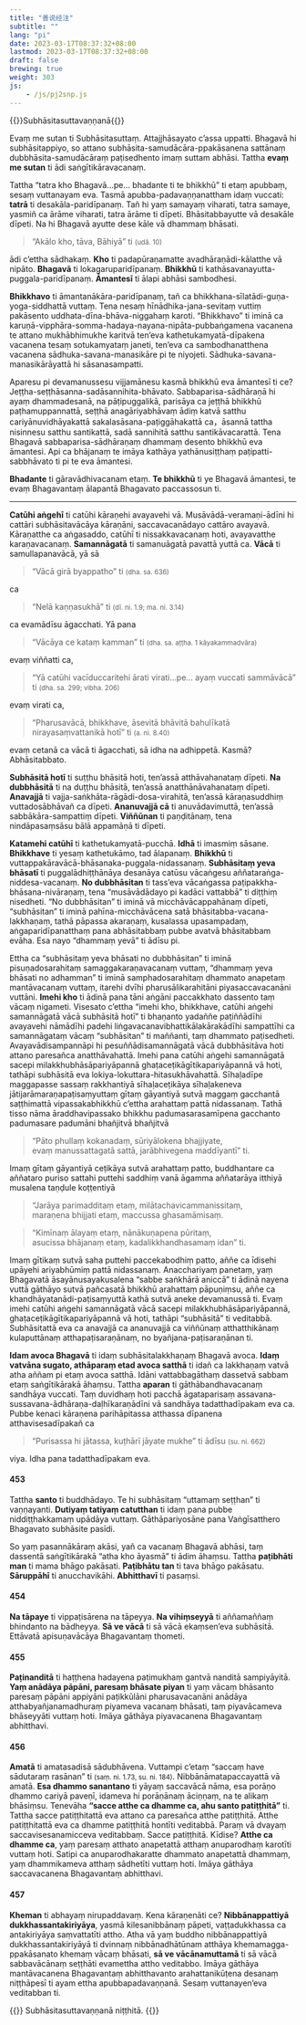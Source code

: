 ```yaml
---
title: "善说经注"
subtitle: ""
lang: "pi"
date: 2023-03-17T08:37:32+08:00
lastmod: 2023-03-17T08:37:32+08:00
draft: false
brewing: true
weight: 303
js:
    - /js/pj2snp.js
---
```


{{<subtitle>}}Subhāsitasuttavaṇṇanā{{</subtitle>}}

Evaṃ me sutan ti Subhāsitasuttaṃ. Attajjhāsayato c’assa uppatti. Bhagavā hi subhāsitappiyo, so attano subhāsita-samudācāra-ppakāsanena sattānaṃ dubbhāsita-samudācāraṃ paṭisedhento imaṃ suttam abhāsi. Tattha **evaṃ me sutan** ti ādi saṅgītikāravacanaṃ.

Tattha “tatra kho Bhagavā…pe… bhadante ti te bhikkhū” ti etaṃ apubbaṃ, sesaṃ vuttanayam eva. Tasmā apubba-padavaṇṇanattham idaṃ vuccati: **tatrā** ti desakāla-paridīpanaṃ. Tañ hi yaṃ samayaṃ viharati, tatra samaye, yasmiñ ca ārāme viharati, tatra ārāme ti dīpeti. Bhāsitabbayutte vā desakāle dīpeti. Na hi Bhagavā ayutte dese kāle vā dhammaṃ bhāsati.

> “Akālo kho, tāva, Bāhiyā” ti <small>(udā. 10)</small>

ādi c’ettha sādhakaṃ. **Kho** ti padapūraṇamatte avadhāraṇādi-kālatthe vā nipāto. **Bhagavā** ti lokagaruparidīpanaṃ. **Bhikkhū** ti kathāsavanayutta-puggala-paridīpanaṃ. **Āmantesī** ti ālapi abhāsi sambodhesi.

**Bhikkhavo** ti āmantanākāra-paridīpanaṃ, tañ ca bhikkhana-sīlatādi-guṇa-yoga-siddhattā vuttaṃ. Tena nesaṃ hīnādhika-jana-sevitaṃ vuttiṃ pakāsento uddhata-dīna-bhāva-niggahaṃ karoti. “Bhikkhavo” ti iminā ca karuṇā-vipphāra-somma-hadaya-nayana-nipāta-pubbaṅgamena vacanena te attano mukhābhimukhe karitvā ten’eva kathetukamyatā-dīpakena vacanena tesaṃ sotukamyataṃ janeti, ten’eva ca sambodhanatthena vacanena sādhuka-savana-manasikāre pi te niyojeti. Sādhuka-savana-manasikārāyattā hi sāsanasampatti.

Aparesu pi devamanussesu vijjamānesu kasmā bhikkhū eva āmantesī ti ce? Jeṭṭha-seṭṭhāsanna-sadāsannihita-bhāvato. Sabbaparisa-sādhāraṇā hi ayaṃ dhammadesanā, na pāṭipuggalikā, parisāya ca jeṭṭhā bhikkhū paṭhamuppannattā, seṭṭhā anagāriyabhāvaṃ ādiṃ katvā satthu cariyānuvidhāyakattā sakalasāsana-paṭiggāhakattā ca，āsannā tattha nisinnesu satthu santikattā, sadā sannihitā satthu santikāvacarattā. Tena Bhagavā sabbaparisa-sādhāraṇaṃ dhammaṃ desento bhikkhū eva āmantesi. Api ca bhājanaṃ te imāya kathāya yathānusiṭṭhaṃ paṭipatti-sabbhāvato ti pi te eva āmantesi.

**Bhadante** ti gāravādhivacanam etaṃ. **Te bhikkhū** ti ye Bhagavā āmantesi, te evaṃ Bhagavantaṃ ālapantā Bhagavato paccassosun ti.

---

**Catūhi aṅgehī** ti catūhi kāraṇehi avayavehi vā. Musāvādā-veramaṇi-ādīni hi cattāri subhāsitavācāya kāraṇāni, saccavacanādayo cattāro avayavā. Kāraṇatthe ca aṅgasaddo, catūhī ti nissakkavacanaṃ hoti, avayavatthe karaṇavacanaṃ. **Samannāgatā** ti samanuāgatā pavattā yuttā ca. **Vācā** ti samullapanavācā, yā sā

> “Vācā girā byappatho” ti <small>(dha. sa. 636)</small>

ca

> “Nelā kaṇṇasukhā” ti <small>(dī. ni. 1.9; ma. ni. 3.14)</small>

ca evamādīsu āgacchati. Yā pana

> “Vācāya ce kataṃ kamman” ti <small>(dha. sa. aṭṭha. 1 kāyakammadvāra)</small>

evaṃ viññatti ca,

> “Yā catūhi vacīduccaritehi ārati virati…pe… ayaṃ vuccati sammāvācā” ti <small>(dha. sa. 299; vibha. 206)</small>

evaṃ virati ca,

> “Pharusavācā, bhikkhave, āsevitā bhāvitā bahulīkatā nirayasaṃvattanikā hotī” ti <small>(a. ni. 8.40)</small>

evaṃ cetanā ca vācā ti āgacchati, sā idha na adhippetā. Kasmā? Abhāsitabbato.

**Subhāsitā hotī** ti suṭṭhu bhāsitā hoti, ten’assā atthāvahanataṃ dīpeti. **Na dubbhāsitā** ti na duṭṭhu bhāsitā, ten’assā anatthānāvahanataṃ dīpeti. **Anavajjā** ti vajja-saṅkhāta-rāgādi-dosa-virahitā, ten’assā kāraṇasuddhiṃ vuttadosābhāvañ ca dīpeti. **Ananuvajjā cā** ti anuvādavimuttā, ten’assā sabbākāra-sampattiṃ dīpeti. **Viññūnan** ti paṇḍitānaṃ, tena nindāpasaṃsāsu bālā appamāṇā ti dīpeti.

**Katamehi catūhī** ti kathetukamyatā-pucchā. **Idhā** ti imasmiṃ sāsane. **Bhikkhave** ti yesaṃ kathetukāmo, tad ālapanaṃ. **Bhikkhū** ti vuttappakāravācā-bhāsanaka-puggala-nidassanaṃ. **Subhāsitaṃ yeva bhāsatī** ti puggalādhiṭṭhānāya desanāya catūsu vācaṅgesu aññataraṅga-niddesa-vacanaṃ. **No dubbhāsitan** ti tass’eva vācaṅgassa paṭipakkha-bhāsana-nivāraṇaṃ, tena “musāvādādayo pi kadāci vattabbā” ti diṭṭhiṃ nisedheti. “No dubbhāsitan” ti iminā vā micchāvācappahānaṃ dīpeti, “subhāsitan” ti iminā pahīna-micchāvācena satā bhāsitabba-vacana-lakkhaṇaṃ, tathā pāpassa akaraṇaṃ, kusalassa upasampadaṃ, aṅgaparidīpanatthaṃ pana abhāsitabbaṃ pubbe avatvā bhāsitabbam evāha. Esa nayo “dhammaṃ yevā” ti ādīsu pi.

Ettha ca “subhāsitaṃ yeva bhāsati no dubbhāsitan” ti iminā pisuṇadosarahitaṃ samaggakaraṇavacanaṃ vuttaṃ, “dhammaṃ yeva bhāsati no adhamman” ti iminā samphadosarahitaṃ dhammato anapetaṃ mantāvacanaṃ vuttaṃ, itarehi dvīhi pharusālikarahitāni piyasaccavacanāni vuttāni. **Imehi kho** ti ādinā pana tāni aṅgāni paccakkhato dassento taṃ vācaṃ nigameti. Visesato c’ettha “imehi kho, bhikkhave, catūhi aṅgehi samannāgatā vācā subhāsitā hotī” ti bhaṇanto yadaññe paṭiññādīhi avayavehi nāmādīhi padehi liṅgavacanavibhattikālakārakādīhi sampattīhi ca samannāgataṃ vācaṃ “subhāsitan” ti maññanti, taṃ dhammato paṭisedheti. Avayavādisampannāpi hi pesuññādisamannāgatā vācā dubbhāsitāva hoti attano paresañca anatthāvahattā. Imehi pana catūhi aṅgehi samannāgatā sacepi milakkhubhāsāpariyāpannā ghaṭaceṭikāgītikapariyāpannā vā hoti, tathāpi subhāsitā eva lokiya-lokuttara-hitasukhāvahattā. Sīhaḷadīpe maggapasse sassaṃ rakkhantiyā sīhaḷaceṭikāya sīhaḷakeneva jātijarāmaraṇapaṭisaṃyuttaṃ gītaṃ gāyantiyā sutvā maggaṃ gacchantā saṭṭhimattā vipassakabhikkhū c’ettha arahattaṃ pattā nidassanaṃ. Tathā tisso nāma āraddhavipassako bhikkhu padumasarasamīpena gacchanto padumasare padumāni bhañjitvā bhañjitvā

> “Pāto phullaṃ kokanadaṃ, sūriyālokena bhajjiyate,  
> evaṃ manussattagatā sattā, jarābhivegena maddīyantī” ti.

Imaṃ gītaṃ gāyantiyā ceṭikāya sutvā arahattaṃ patto, buddhantare ca aññataro puriso sattahi puttehi saddhiṃ vanā āgamma aññatarāya itthiyā musalena taṇḍule koṭṭentiyā

> “Jarāya parimadditaṃ etaṃ, milātachavicammanissitaṃ,  
> maraṇena bhijjati etaṃ, maccussa ghasamāmisaṃ.

> “Kimīnaṃ ālayaṃ etaṃ, nānākuṇapena pūritaṃ,  
> asucissa bhājanaṃ etaṃ, kadalikkhandhasamaṃ idan” ti.

Imaṃ gītikaṃ sutvā saha puttehi paccekabodhiṃ patto, aññe ca īdisehi upāyehi ariyabhūmiṃ pattā nidassanaṃ. Anacchariyaṃ panetaṃ, yaṃ Bhagavatā āsayānusayakusalena “sabbe saṅkhārā aniccā” ti ādinā nayena vuttā gāthāyo sutvā pañcasatā bhikkhū arahattaṃ pāpuṇiṃsu, aññe ca khandhāyatanādi-paṭisaṃyuttā kathā sutvā aneke devamanussā ti. Evaṃ imehi catūhi aṅgehi samannāgatā vācā sacepi milakkhubhāsāpariyāpannā, ghaṭaceṭikāgītikapariyāpannā vā hoti, tathāpi “subhāsitā” ti veditabbā. Subhāsitattā eva ca anavajjā ca ananuvajjā ca viññūnaṃ atthatthikānaṃ kulaputtānaṃ atthapaṭisaraṇānaṃ, no byañjana-paṭisaraṇānan ti.

**Idam avoca Bhagavā** ti idaṃ subhāsitalakkhaṇaṃ Bhagavā avoca. **Idaṃ vatvāna sugato, athāparaṃ etad avoca satthā** ti idañ ca lakkhaṇaṃ vatvā atha aññam pi etaṃ avoca satthā. Idāni vattabbagāthaṃ dassetvā sabbam etaṃ saṅgītikārakā āhaṃsu. Tattha **aparan** ti gāthābandhavacanaṃ sandhāya vuccati. Taṃ duvidhaṃ hoti pacchā āgataparisaṃ assavana-sussavana-ādhāraṇa-daḷhīkaraṇādīni vā sandhāya tadatthadīpakam eva ca. Pubbe kenaci kāraṇena parihāpitassa atthassa dīpanena atthavisesadīpakañ ca

> “Purisassa hi jātassa, kuṭhārī jāyate mukhe” ti ādīsu <small>(su. ni. 662)</small>

viya. Idha pana tadatthadīpakam eva.

#### 453

Tattha **santo** ti buddhādayo. Te hi subhāsitaṃ “uttamaṃ seṭṭhan” ti vaṇṇayanti. **Dutiyaṃ tatiyaṃ catutthan** ti idaṃ pana pubbe niddiṭṭhakkamaṃ upādāya vuttaṃ. Gāthāpariyosāne pana Vaṅgīsatthero Bhagavato subhāsite pasīdi.

So yaṃ pasannākāraṃ akāsi, yañ ca vacanaṃ Bhagavā abhāsi, taṃ dassentā saṅgītikārakā “atha kho āyasmā” ti ādim āhaṃsu. Tattha **paṭibhāti man** ti mama bhāgo pakāsati. **Paṭibhātu tan** ti tava bhāgo pakāsatu. **Sāruppāhī** ti anucchavikāhi. **Abhitthavī** ti pasaṃsi.

#### 454

**Na tāpaye** ti vippaṭisārena na tāpeyya. **Na vihiṃseyyā** ti aññamaññaṃ bhindanto na bādheyya. **Sā ve vācā** ti sā vācā ekaṃsen’eva subhāsitā. Ettāvatā apisuṇavācāya Bhagavantaṃ thometi.

#### 455

**Paṭinanditā** ti haṭṭhena hadayena paṭimukhaṃ gantvā nanditā sampiyāyitā. **Yaṃ anādāya pāpāni, paresaṃ bhāsate piyan** ti yaṃ vācaṃ bhāsanto paresaṃ pāpāni appiyāni paṭikkūlāni pharusavacanāni anādāya atthabyañjanamadhuraṃ piyameva vacanaṃ bhāsati, taṃ piyavācameva bhāseyyāti vuttaṃ hoti. Imāya gāthāya piyavacanena Bhagavantaṃ abhitthavi.

#### 456

**Amatā** ti amatasadisā sādubhāvena. Vuttampi c’etaṃ “saccaṃ have sādutaraṃ rasānan” ti <small>(saṃ. ni. 1.73, su. ni. 184)</small>. Nibbānāmatapaccayattā vā amatā. **Esa dhammo sanantano** ti yāyaṃ saccavācā nāma, esa porāṇo dhammo cariyā paveṇī, idameva hi porāṇānaṃ āciṇṇaṃ, na te alikaṃ bhāsiṃsu. Tenevāha **“sacce atthe ca dhamme ca, ahu santo patiṭṭhitā”** ti. Tattha sacce patiṭṭhitattā eva attano ca paresañca atthe patiṭṭhitā. Atthe patiṭṭhitattā eva ca dhamme patiṭṭhitā hontīti veditabbā. Paraṃ vā dvayaṃ saccavisesanamicceva veditabbaṃ. Sacce patiṭṭhitā. Kīdise? **Atthe ca dhamme ca**, yaṃ paresaṃ atthato anapetattā atthaṃ anuparodhaṃ karotīti vuttaṃ hoti. Satipi ca anuparodhakaratte dhammato anapetattā dhammaṃ, yaṃ dhammikameva atthaṃ sādhetīti vuttaṃ hoti. Imāya gāthāya saccavacanena Bhagavantaṃ abhitthavi.

#### 457

**Kheman** ti abhayaṃ nirupaddavaṃ. Kena kāraṇenāti ce? **Nibbānappattiyā dukkhassantakiriyāya**, yasmā kilesanibbānaṃ pāpeti, vaṭṭadukkhassa ca antakiriyāya saṃvattatīti attho. Atha vā yaṃ buddho nibbānappattiyā dukkhassantakiriyāyā ti dvinnaṃ nibbānadhātūnam atthāya khemamagga-ppakāsanato khemaṃ vācaṃ bhāsati, **sā ve vācānamuttamā** ti sā vācā sabbavācānaṃ seṭṭhāti evamettha attho veditabbo. Imāya gāthāya mantāvacanena Bhagavantaṃ abhitthavanto arahattanikūṭena desanaṃ niṭṭhāpesī ti ayam ettha apubbapadavaṇṇanā. Sesaṃ vuttanayen’eva veditabban ti.

{{<eof>}}
    Subhāsitasuttavaṇṇanā niṭṭhitā.
{{</eof>}}